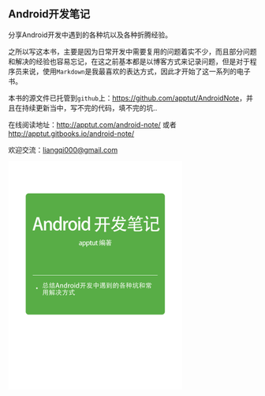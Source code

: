 ## Android开发笔记

分享Android开发中遇到的各种坑以及各种折腾经验。

之所以写这本书，主要是因为日常开发中需要复用的问题着实不少，而且部分问题和解决的经验也容易忘记，在这之前基本都是以博客方式来记录问题，但是对于程序员来说，使用`Markdown`是我最喜欢的表达方式，因此才开始了这一系列的电子书。

本书的源文件已托管到`github`上：<https://github.com/apptut/AndroidNote>，并且在持续更新当中，写不完的代码，填不完的坑..

在线阅读地址：<http://apptut.com/android-note/> 或者 <http://apptut.gitbooks.io/android-note/>

欢迎交流：<liangqi000@gmail.com>

<img src="./images/cover-medium.jpg" style="width:70%" />
